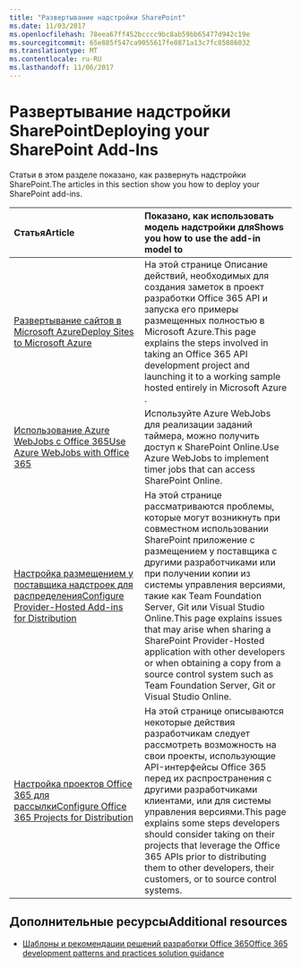 ```yaml
---
title: "Развертывание надстройки SharePoint"
ms.date: 11/03/2017
ms.openlocfilehash: 78eea67ff452bcccc9bc8ab59bb65477d942c19e
ms.sourcegitcommit: 65e885f547ca9055617fe0871a13c7fc85086032
ms.translationtype: MT
ms.contentlocale: ru-RU
ms.lasthandoff: 11/06/2017
---
```

# <a name="deploying-your-sharepoint-add-ins"></a><span data-ttu-id="71d0b-102">Развертывание надстройки SharePoint</span><span class="sxs-lookup"><span data-stu-id="71d0b-102">Deploying your SharePoint Add-Ins</span></span>

<span data-ttu-id="71d0b-103">Статьи в этом разделе показано, как развернуть надстройки SharePoint.</span><span class="sxs-lookup"><span data-stu-id="71d0b-103">The articles in this section show you how to deploy your SharePoint add-ins.</span></span>

|<span data-ttu-id="71d0b-104">**Статья**</span><span class="sxs-lookup"><span data-stu-id="71d0b-104">**Article**</span></span>|<span data-ttu-id="71d0b-105">**Показано, как использовать модель надстройки для**</span><span class="sxs-lookup"><span data-stu-id="71d0b-105">**Shows you how to use the add-in model to**</span></span>|
|:-----|:-----|
|[<span data-ttu-id="71d0b-106">Развертывание сайтов в Microsoft Azure</span><span class="sxs-lookup"><span data-stu-id="71d0b-106">Deploy Sites to Microsoft Azure</span></span>](Move-O365Api-Project-from-Dev-To-Prod.md)|<span data-ttu-id="71d0b-107">На этой странице Описание действий, необходимых для создания заметок в проект разработки Office 365 API и запуска его примеры размещенных полностью в Microsoft Azure.</span><span class="sxs-lookup"><span data-stu-id="71d0b-107">This page explains the steps involved in taking an Office 365 API development project and launching it to a working sample hosted entirely in Microsoft Azure .</span></span>|
|[<span data-ttu-id="71d0b-108">Использование Azure WebJobs с Office 365</span><span class="sxs-lookup"><span data-stu-id="71d0b-108">Use Azure WebJobs with Office 365</span></span>](Use-Microsoft-Azure-WebJobs-with-Office-365.md)|<span data-ttu-id="71d0b-109">Используйте Azure WebJobs для реализации заданий таймера, можно получить доступ к SharePoint Online.</span><span class="sxs-lookup"><span data-stu-id="71d0b-109">Use Azure WebJobs to implement timer jobs that can access SharePoint Online.</span></span>|
|[<span data-ttu-id="71d0b-110">Настройка размещением у поставщика надстроек для распределения</span><span class="sxs-lookup"><span data-stu-id="71d0b-110">Configure Provider-Hosted Add-ins for Distribution</span></span>](Configure-SP-Provider-Hosted-Apps-For-Distribution.md)|<span data-ttu-id="71d0b-111">На этой странице рассматриваются проблемы, которые могут возникнуть при совместном использовании SharePoint приложение с размещением у поставщика с другими разработчиками или при получении копии из системы управления версиями, такие как Team Foundation Server, Git или Visual Studio Online.</span><span class="sxs-lookup"><span data-stu-id="71d0b-111">This page explains issues that may arise when sharing a SharePoint Provider-Hosted application with other developers or when obtaining a copy from a source control system such as Team Foundation Server, Git or Visual Studio Online.</span></span>|
|[<span data-ttu-id="71d0b-112">Настройка проектов Office 365 для рассылки</span><span class="sxs-lookup"><span data-stu-id="71d0b-112">Configure Office 365 Projects for Distribution</span></span>](Configure-O365Api-Project-For-Distribution.md)|<span data-ttu-id="71d0b-113">На этой странице описываются некоторые действия разработчикам следует рассмотреть возможность на свои проекты, использующие API-интерфейсы Office 365 перед их распространения с другими разработчиками клиентами, или для системы управления версиями.</span><span class="sxs-lookup"><span data-stu-id="71d0b-113">This page explains some steps developers should consider taking on their projects that leverage the Office 365 APIs prior to distributing them to other developers, their customers, or to source control systems.</span></span>|

## <a name="additional-resources"></a><span data-ttu-id="71d0b-114">Дополнительные ресурсы</span><span class="sxs-lookup"><span data-stu-id="71d0b-114">Additional resources</span></span>
<span data-ttu-id="71d0b-115"><a name="bk_addresources"> </a></span><span class="sxs-lookup"><span data-stu-id="71d0b-115"></span></span>

- [<span data-ttu-id="71d0b-116">Шаблоны и рекомендации решений разработки Office 365</span><span class="sxs-lookup"><span data-stu-id="71d0b-116">Office 365 development patterns and practices solution guidance</span></span>](Office-365-development-patterns-and-practices-solution-guidance.md)